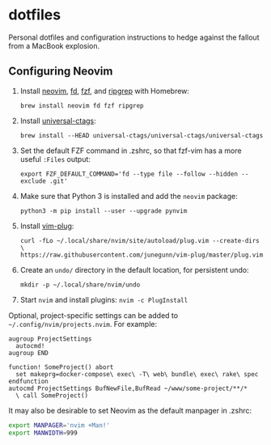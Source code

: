 # dotfiles

Personal dotfiles and configuration instructions to hedge against the fallout from a MacBook explosion.

## Configuring Neovim

1. Install [neovim](https://neovim.io/), [fd](https://github.com/sharkdp/fd), [fzf](https://github.com/junegunn/fzf), and [ripgrep](https://github.com/BurntSushi/ripgrep) with Homebrew:
    ```
    brew install neovim fd fzf ripgrep
    ```
1. Install [universal-ctags](https://github.com/universal-ctags/ctags):
    ```
    brew install --HEAD universal-ctags/universal-ctags/universal-ctags
    ```
1. Set the default FZF command in .zshrc, so that fzf-vim has a more useful `:Files` output:
    ```
    export FZF_DEFAULT_COMMAND='fd --type file --follow --hidden --exclude .git'
    ```
1. Make sure that Python 3 is installed and add the `neovim` package:
    ```
    python3 -m pip install --user --upgrade pynvim
    ```
1. Install [vim-plug](https://github.com/junegunn/vim-plug):
    ```
    curl -fLo ~/.local/share/nvim/site/autoload/plug.vim --create-dirs \
    https://raw.githubusercontent.com/junegunn/vim-plug/master/plug.vim
    ```
1. Create an `undo/` directory in the default location, for persistent undo:
    ```
    mkdir -p ~/.local/share/nvim/undo
    ```
1. Start `nvim` and install plugins: `nvim -c PlugInstall`

Optional, project-specific settings can be added to `~/.config/nvim/projects.nvim`. For example:

```vim
augroup ProjectSettings
  autocmd!
augroup END

function! SomeProject() abort
  set makeprg=docker-compose\ exec\ -T\ web\ bundle\ exec\ rake\ spec
endfunction
autocmd ProjectSettings BufNewFile,BufRead ~/www/some-project/**/*
  \ call SomeProject()
```

It may also be desirable to set Neovim as the default manpager in .zshrc:

```bash
export MANPAGER='nvim +Man!'
export MANWIDTH=999
```
